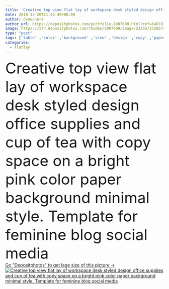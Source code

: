 ```yaml
---
title: 'Creative top view flat lay of workspace desk styled design office supplies and cup of tea with copy space on a bright pink color paper background minimal style. Template for feminine blog social media'
date: 2018-12-20T11:42:49+00:00
author: dvoevnore
author_url: https://depositphotos.com/portfolio-1007600.html?ref=64678756
image: https://st4.depositphotos.com/thumbs/1007600/image/23265/232657470/api_thumb_450.jpg?forcejpeg=true
type: "post"
tags: ['table' ,'color' ,'background' ,'view' ,'design' ,'copy' ,'paper' ,'space' ,'girl' ,'female' ,'flower' ,'tea' ,'cup' ,'drink' ,'fashion' ,'accessory' ,'pink' ,'creative' ,'concept' ,'office' ,'lay' ,'blank' ,'glamour' ,'beverage' ,'woman' ,'notebook' ,'desktop' ,'flat' ,'lifestyle' ,'letter' ,'desk' ,'feminine' ,'notepad' ,'template' ,'styled' ,'top' ,'supplies' ,'workplace' ,'workspace' ,'above' ,'stationery' ,'craft' ,'lipstick' ,'minimalism' ,'envelope' ,'journal' ,'perfumes' ,'diary' ,'blogger' ,'flatlay' ]
categories: 
  - flatlay
---
```

<div aling="center">
            <font size="60"> Creative top view flat lay of workspace desk styled design office supplies and cup of tea with copy space on a bright pink color paper background minimal style. Template for feminine blog social media</font>   
</div>
<div>
    <a href='https://st4.depositphotos.com/thumbs/1007600/image/23265/232657470/api_thumb_450.jpg?forcejpeg=true?ref=64678756' target=_blank > Go "Depositphotos" to get lage size of this picture ->
        <img href='https://st4.depositphotos.com/thumbs/1007600/image/23265/232657470/api_thumb_450.jpg?forcejpeg=true?ref=64678756' src='https://st4.depositphotos.com/1007600/23265/i/950/depositphotos_232657470-stock-photo-creative-top-view-flat-lay.jpg?forcejpeg=true' alt='Creative top view flat lay of workspace desk styled design office supplies and cup of tea with copy space on a bright pink color paper background minimal style. Template for feminine blog social media' >
    </a>
</div>
